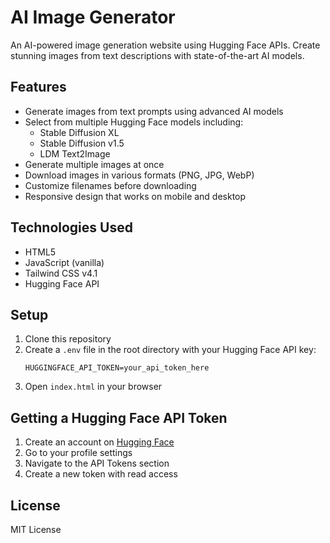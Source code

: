 # AI Image Generator

An AI-powered image generation website using Hugging Face APIs. Create stunning images from text descriptions with state-of-the-art AI models.

## Features

- Generate images from text prompts using advanced AI models
- Select from multiple Hugging Face models including:
  - Stable Diffusion XL
  - Stable Diffusion v1.5
  - LDM Text2Image
- Generate multiple images at once
- Download images in various formats (PNG, JPG, WebP)
- Customize filenames before downloading
- Responsive design that works on mobile and desktop

## Technologies Used

- HTML5
- JavaScript (vanilla)
- Tailwind CSS v4.1
- Hugging Face API

## Setup

1. Clone this repository
2. Create a `.env` file in the root directory with your Hugging Face API key:
   ```
   HUGGINGFACE_API_TOKEN=your_api_token_here
   ```
3. Open `index.html` in your browser

## Getting a Hugging Face API Token

1. Create an account on [Hugging Face](https://huggingface.co/join)
2. Go to your profile settings
3. Navigate to the API Tokens section
4. Create a new token with read access

## License

MIT License
